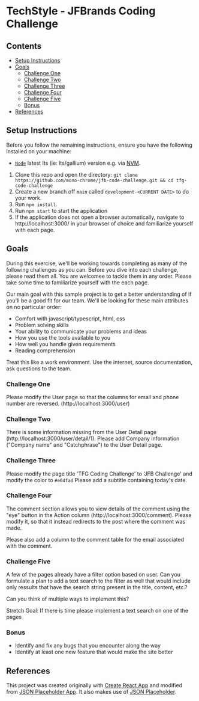 
# TechStyle - JFBrands Coding Challenge

## Contents

  - [Setup Instructions](#setup-instructions)
  - [Goals](#goals)
    - [Challenge One](#challene-one)
    - [Challenge Two](#challene-two)
    - [Challenge Three](#challene-three)
    - [Challenge Four](#challene-four)
    - [Challenge Five](#challene-five)
    - [Bonus](#bonus)
  -  [References](#references)


## Setup Instructions

Before you follow the remaining instructions, ensure you have the following installed on your machine:

- [`Node`](https://nodejs.org/en/) latest lts (ie: lts/gallium) version e.g. via [NVM](https://github.com/nvm-sh/nvm).

1. Clone this repo and open the directory: `git clone https://github.com/mono-chrome/jfb-code-challenge.git && cd tfg-code-challenge`
2. Create a new branch off `main` called `development-<CURRENT DATE>` to do your work.
3. Run `npm install`.
4. Run `npm start` to start the application
5. If the application does not open a browser automatically, navigate to http://localhost:3000/ in your browser of choice and familiarize yourself with each page.

## Goals

During this exercise, we'll be working towards completing as many of the following challenges as you can. Before you dive into each challenge, please read them all. You are welcomee to tackle them in any order.  Please take some time to familiarize yourself with the each page.

Our main goal with this sample project is to get a better understanding of if you'll be a good fit for our team. We'll be looking for these main attributes on no particular order:

- Comfort with javascript/typescript, html, css
- Problem solving skills
- Your ability to communicate your problems and ideas
- How you use the tools available to you
- How well you handle given requirements
- Reading comprehension

Treat this like a work environment. Use the internet, source documentation, ask questions to the team.

### Challenge One

Please modify the User page so that the columns for email and phone number are reversed. (http://localhost:3000/user)

### Challenge Two

There is some information missing from the User Detail page (http://localhost:3000/user/detail/1). Please add Company information ("Company name" and "Catchphrase") to the User Detail page.

### Challenge Three

Please modify the page title 'TFG Coding Challenge' to 'JFB Challenge' and modify the color to `#e04fad`
Please add a subtitle containing today's date.

### Challenge Four

The comment section allows you to view details of the comment using the "eye" button in the Action column (http://localhost:3000/comment).  Please modify it, so that it instead redirects to the post where the comment was made.

Please also add a column to the comment table for the email associated with the comment.

### Challenge Five

A few of the pages already have a filter option based on user.  Can you formulate a plan to add a text search to the filter as well that would include only ressults that have the search string present in the title, content, etc.?

Can you think of multiple ways to implement this?

Stretch Goal: If there is time please implement a text search on one of the pages


### Bonus

- Identify and fix any bugs that you encounter along the way
- Identify at least one new feature that would make the site better

## References

This project was created originally with [Create React App](https://github.com/facebook/create-react-app) and modified from [JSON Placeholder App](https://github.com/locbq/jsonplaceholder-app).  It also makes use of [JSON Placeholder](https://github.com/typicode/jsonplaceholder).
